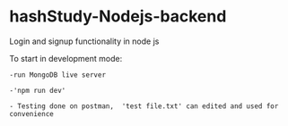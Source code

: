 # hashStudy-Nodejs-backend
 Login and signup functionality in node js

To start in development mode:
 
    -run MongoDB live server
    
    -'npm run dev' 
    
    - Testing done on postman,  'test file.txt' can edited and used for convenience 

